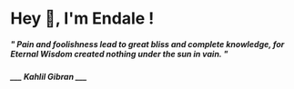 <h1 title="head"> Hey 👋, I'm Endale !</h1>

**<h5><i>" Pain and foolishness lead to great bliss and complete knowledge, for Eternal Wisdom created nothing under the sun in vain. "</i></h5>**

*<b>___ Kahlil Gibran ___</b>*
